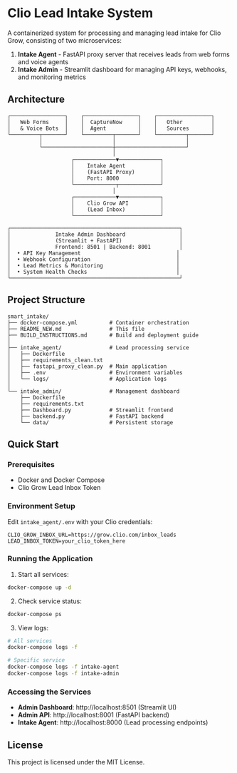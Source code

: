 # Clio Lead Intake System

A containerized system for processing and managing lead intake for Clio Grow, consisting of two microservices:

1. **Intake Agent** - FastAPI proxy server that receives leads from web forms and voice agents
2. **Intake Admin** - Streamlit dashboard for managing API keys, webhooks, and monitoring metrics

## Architecture

```
┌─────────────────┐    ┌─────────────────┐    ┌─────────────────┐
│   Web Forms     │    │  CaptureNow     │    │   Other         │
│   & Voice Bots  │    │  Agent          │    │   Sources       │
└─────────┬───────┘    └─────────┬───────┘    └─────────┬───────┘
          │                      │                      │
          └──────────────────────┼──────────────────────┘
                                 │
                    ┌─────────────▼─────────────┐
                    │    Intake Agent           │
                    │    (FastAPI Proxy)        │
                    │    Port: 8000             │
                    └─────────────┬─────────────┘
                                 │
                    ┌─────────────▼─────────────┐
                    │    Clio Grow API          │
                    │    (Lead Inbox)           │
                    └───────────────────────────┘

┌─────────────────────────────────────────────────────┐
│              Intake Admin Dashboard                 │
│              (Streamlit + FastAPI)                  │
│              Frontend: 8501 | Backend: 8001         │
│  • API Key Management                              │
│  • Webhook Configuration                           │
│  • Lead Metrics & Monitoring                       │
│  • System Health Checks                            │
└─────────────────────────────────────────────────────┘
```

## Project Structure

```
smart_intake/
├── docker-compose.yml          # Container orchestration
├── README_NEW.md               # This file
├── BUILD_INSTRUCTIONS.md       # Build and deployment guide
│
├── intake_agent/               # Lead processing service
│   ├── Dockerfile
│   ├── requirements_clean.txt
│   ├── fastapi_proxy_clean.py  # Main application
│   ├── .env                    # Environment variables
│   └── logs/                   # Application logs
│
└── intake_admin/               # Management dashboard
    ├── Dockerfile
    ├── requirements.txt
    ├── Dashboard.py            # Streamlit frontend
    ├── backend.py              # FastAPI backend
    └── data/                   # Persistent storage
```

## Quick Start

### Prerequisites

- Docker and Docker Compose
- Clio Grow Lead Inbox Token

### Environment Setup

Edit `intake_agent/.env` with your Clio credentials:
```env
CLIO_GROW_INBOX_URL=https://grow.clio.com/inbox_leads
LEAD_INBOX_TOKEN=your_clio_token_here
```

### Running the Application

1. Start all services:
```bash
docker-compose up -d
```

2. Check service status:
```bash
docker-compose ps
```

3. View logs:
```bash
# All services
docker-compose logs -f

# Specific service
docker-compose logs -f intake-agent
docker-compose logs -f intake-admin
```

### Accessing the Services

- **Admin Dashboard**: http://localhost:8501 (Streamlit UI)
- **Admin API**: http://localhost:8001 (FastAPI backend)
- **Intake Agent**: http://localhost:8000 (Lead processing endpoints)

## License

This project is licensed under the MIT License.
